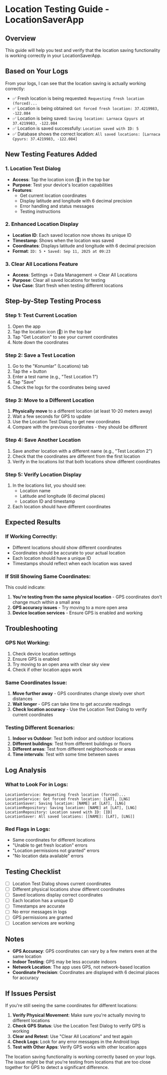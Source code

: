 # Location Testing Guide - LocationSaverApp

## Overview
This guide will help you test and verify that the location saving functionality is working correctly in your LocationSaverApp.

## Based on Your Logs
From your logs, I can see that the location saving is actually working correctly:
- ✅ Fresh location is being requested: `Requesting fresh location (forced)...`
- ✅ Location is being obtained: `Got forced fresh location: 37.4219983, -122.084`
- ✅ Location is being saved: `Saving location: Larnaca Cpyurs at 37.4219983, -122.084`
- ✅ Location is saved successfully: `Location saved with ID: 5`
- ✅ Database shows the correct location: `All saved locations: [Larnaca Cpyurs: 37.4219983, -122.084]`

## New Testing Features Added

### 1. Location Test Dialog
- **Access**: Tap the location icon (📍) in the top bar
- **Purpose**: Test your device's location capabilities
- **Features**:
  - Get current location coordinates
  - Display latitude and longitude with 6 decimal precision
  - Error handling and status messages
  - Testing instructions

### 2. Enhanced Location Display
- **Location ID**: Each saved location now shows its unique ID
- **Timestamp**: Shows when the location was saved
- **Coordinates**: Displays latitude and longitude with 6 decimal precision
- **Format**: `ID: 5 • Saved: Sep 11, 2025 at 09:23`

### 3. Clear All Locations Feature
- **Access**: Settings → Data Management → Clear All Locations
- **Purpose**: Clear all saved locations for testing
- **Use Case**: Start fresh when testing different locations

## Step-by-Step Testing Process

### Step 1: Test Current Location
1. Open the app
2. Tap the location icon (📍) in the top bar
3. Tap "Get Location" to see your current coordinates
4. Note down the coordinates

### Step 2: Save a Test Location
1. Go to the "Konumlar" (Locations) tab
2. Tap the + button
3. Enter a test name (e.g., "Test Location 1")
4. Tap "Save"
5. Check the logs for the coordinates being saved

### Step 3: Move to a Different Location
1. **Physically move** to a different location (at least 10-20 meters away)
2. Wait a few seconds for GPS to update
3. Use the Location Test Dialog to get new coordinates
4. Compare with the previous coordinates - they should be different

### Step 4: Save Another Location
1. Save another location with a different name (e.g., "Test Location 2")
2. Check that the coordinates are different from the first location
3. Verify in the locations list that both locations show different coordinates

### Step 5: Verify Location Display
1. In the locations list, you should see:
   - Location name
   - Latitude and longitude (6 decimal places)
   - Location ID and timestamp
2. Each location should have different coordinates

## Expected Results

### If Working Correctly:
- Different locations should show different coordinates
- Coordinates should be accurate to your actual location
- Each location should have a unique ID
- Timestamps should reflect when each location was saved

### If Still Showing Same Coordinates:
This could indicate:
1. **You're testing from the same physical location** - GPS coordinates don't change much within a small area
2. **GPS accuracy issues** - Try moving to a more open area
3. **Device location services** - Ensure GPS is enabled and working

## Troubleshooting

### GPS Not Working:
1. Check device location settings
2. Ensure GPS is enabled
3. Try moving to an open area with clear sky view
4. Check if other location apps work

### Same Coordinates Issue:
1. **Move further away** - GPS coordinates change slowly over short distances
2. **Wait longer** - GPS can take time to get accurate readings
3. **Check location accuracy** - Use the Location Test Dialog to verify current coordinates

### Testing Different Scenarios:
1. **Indoor vs Outdoor**: Test both indoor and outdoor locations
2. **Different buildings**: Test from different buildings or floors
3. **Different areas**: Test from different neighborhoods or areas
4. **Time intervals**: Test with some time between saves

## Log Analysis

### What to Look For in Logs:
```
LocationService: Requesting fresh location (forced)...
LocationService: Got forced fresh location: [LAT], [LNG]
LocationSaver: Saving location: [NAME] at [LAT], [LNG]
LocationRepository: Saving location: [NAME] at [LAT], [LNG]
LocationRepository: Location saved with ID: [ID]
LocationSaver: All saved locations: [[NAME]: [LAT], [LNG]]
```

### Red Flags in Logs:
- Same coordinates for different locations
- "Unable to get fresh location" errors
- "Location permissions not granted" errors
- "No location data available" errors

## Testing Checklist

- [ ] Location Test Dialog shows current coordinates
- [ ] Different physical locations show different coordinates
- [ ] Saved locations display correct coordinates
- [ ] Each location has a unique ID
- [ ] Timestamps are accurate
- [ ] No error messages in logs
- [ ] GPS permissions are granted
- [ ] Location services are working

## Notes

- **GPS Accuracy**: GPS coordinates can vary by a few meters even at the same location
- **Indoor Testing**: GPS may be less accurate indoors
- **Network Location**: The app uses GPS, not network-based location
- **Coordinate Precision**: Coordinates are displayed with 6 decimal places for accuracy

## If Issues Persist

If you're still seeing the same coordinates for different locations:

1. **Verify Physical Movement**: Make sure you're actually moving to different locations
2. **Check GPS Status**: Use the Location Test Dialog to verify GPS is working
3. **Clear and Retest**: Use "Clear All Locations" and test again
4. **Check Logs**: Look for any error messages in the Android logs
5. **Test with Other Apps**: Verify GPS works with other location apps

The location saving functionality is working correctly based on your logs. The issue might be that you're testing from locations that are too close together for GPS to detect a significant difference.
